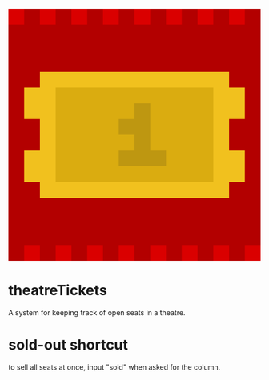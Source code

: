 ![Logo](logo.png "theatreTickets")
# theatreTickets
A system for keeping track of open seats in a theatre.

# sold-out shortcut
to sell all seats at once, input "sold" when asked for the column.
